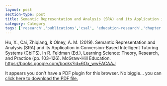 ```yaml
---
layout: post
section-type: post
title: Semantic Representation and Analysis (SRA) and its Application in Conversion-Based Intelligent Tutoring Systems (CbITS)
category: Category
tags: ['research','publications','csal', 'education-research','chapter','reading','its','semantics','nlp']
---
```


Hu, X., Cai, Zhiqiang, & Olney, A. M. (2019). Semantic Representation and Analysis (SRA) and its Application in Conversion-Based Intelligent Tutoring Systems (CbITS). In R. Feldman (Ed.), Learning Science: Theory, Research, and Practice (pp. 103–126). McGraw-Hill Education. https://books.google.com/books?id=6Ox_wwEACAAJ

<object data="http://blogs.memphis.edu/aolney/files/2020/02/Hu2019-SRA.pdf" type="application/pdf" width="100%" height="600px">
 
  <p>It appears you don't have a PDF plugin for this browser.
  No biggie... you can <a href="http://blogs.memphis.edu/aolney/files/2020/02/Hu2019-SRA.pdf">click here to
  download the PDF file.</a></p>
  
</object>
